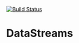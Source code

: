 [![Build
Status](https://travis-ci.org/data-streams/data-streams.svg?branch=master)](https://travis-ci.org/data-streams/data-streams)

# DataStreams
